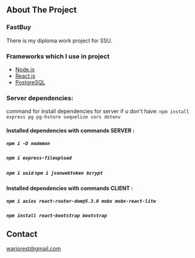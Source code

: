 

<!-- PROJECT SHIELDS -->

<!-- ABOUT THE PROJECT -->
## About The Project




### FastBuy
There is my diploma work project for SSU.


### Frameworks which I use in project
* [Node.js](https://nodejs.org/)
* [React.js](https://reactjs.org/)
* [PostgreSQL](https://www.postgresql.org/)

### Server dependencies:
command for install dependencies for server if u don't have: `npm install express pg pg-hstore sequelize cors dotenv`
#### Installed dependencies with commands SERVER :
##### `npm i -D nodemon`<br>
##### `npm i express-fileupload` <br> 
##### `npm i uuid` `npm i jsonwebtoken bcrypt` <br>
#### Installed dependencies with commands CLIENT :
##### `npm i axios react-router-dom@5.3.0 mobx mobx-react-lite ` <br> 
##### `npm install react-bootstrap bootstrap`




<!-- CONTACT -->
## Contact
wariorest@gmail.com



